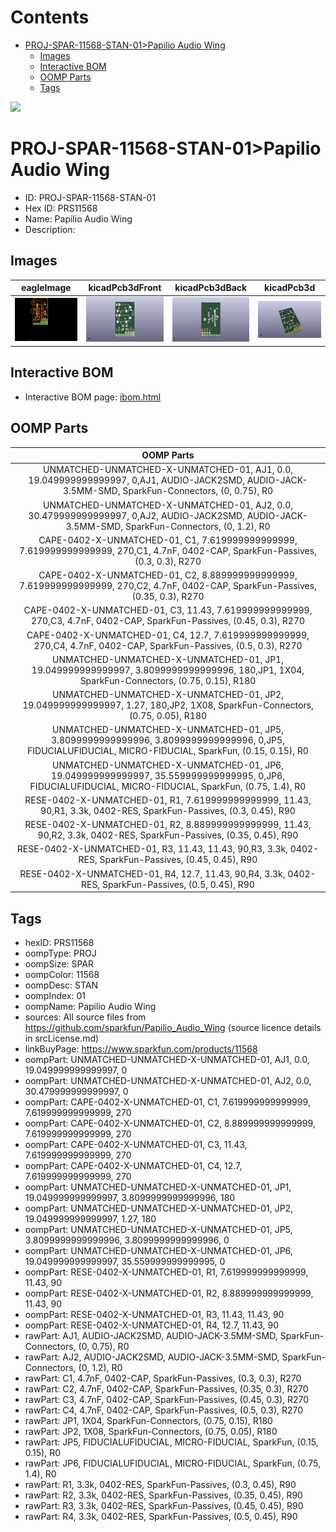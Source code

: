 



Contents
========

* [PROJ-SPAR-11568-STAN-01>Papilio Audio Wing](#proj-spar-11568-stan-01papilio-audio-wing)
	* [Images](#images)
	* [Interactive BOM](#interactive-bom)
	* [OOMP Parts](#oomp-parts)
	* [Tags](#tags)
  
![][im]
# PROJ-SPAR-11568-STAN-01>Papilio Audio Wing

- ID: PROJ-SPAR-11568-STAN-01
- Hex ID: PRS11568
- Name: Papilio Audio Wing
- Description: 

## Images
  
  

|eagleImage|kicadPcb3dFront|kicadPcb3dBack|kicadPcb3d|
| :---: | :---: | :---: | :---: |
|[![eagleImage](eagleImage_140.png)](eagleImage_600.png)|[![kicadPcb3dFront](kicadPcb3dFront_140.png)](kicadPcb3dFront_600.png)|[![kicadPcb3dBack](kicadPcb3dBack_140.png)](kicadPcb3dBack_600.png)|[![kicadPcb3d](kicadPcb3d_140.png)](kicadPcb3d_600.png)|

## Interactive BOM

- Interactive BOM page: [ibom.html](kicad/bom/ibom.html)

## OOMP Parts
  

|OOMP Parts|
| :---: |
|UNMATCHED-UNMATCHED-X-UNMATCHED-01, AJ1, 0.0, 19.049999999999997, 0,AJ1, AUDIO-JACK2SMD, AUDIO-JACK-3.5MM-SMD, SparkFun-Connectors, (0, 0.75), R0|
|UNMATCHED-UNMATCHED-X-UNMATCHED-01, AJ2, 0.0, 30.479999999999997, 0,AJ2, AUDIO-JACK2SMD, AUDIO-JACK-3.5MM-SMD, SparkFun-Connectors, (0, 1.2), R0|
|CAPE-0402-X-UNMATCHED-01, C1, 7.619999999999999, 7.619999999999999, 270,C1, 4.7nF, 0402-CAP, SparkFun-Passives, (0.3, 0.3), R270|
|CAPE-0402-X-UNMATCHED-01, C2, 8.889999999999999, 7.619999999999999, 270,C2, 4.7nF, 0402-CAP, SparkFun-Passives, (0.35, 0.3), R270|
|CAPE-0402-X-UNMATCHED-01, C3, 11.43, 7.619999999999999, 270,C3, 4.7nF, 0402-CAP, SparkFun-Passives, (0.45, 0.3), R270|
|CAPE-0402-X-UNMATCHED-01, C4, 12.7, 7.619999999999999, 270,C4, 4.7nF, 0402-CAP, SparkFun-Passives, (0.5, 0.3), R270|
|UNMATCHED-UNMATCHED-X-UNMATCHED-01, JP1, 19.049999999999997, 3.8099999999999996, 180,JP1, 1X04, SparkFun-Connectors, (0.75, 0.15), R180|
|UNMATCHED-UNMATCHED-X-UNMATCHED-01, JP2, 19.049999999999997, 1.27, 180,JP2, 1X08, SparkFun-Connectors, (0.75, 0.05), R180|
|UNMATCHED-UNMATCHED-X-UNMATCHED-01, JP5, 3.8099999999999996, 3.8099999999999996, 0,JP5, FIDUCIALUFIDUCIAL, MICRO-FIDUCIAL, SparkFun, (0.15, 0.15), R0|
|UNMATCHED-UNMATCHED-X-UNMATCHED-01, JP6, 19.049999999999997, 35.559999999999995, 0,JP6, FIDUCIALUFIDUCIAL, MICRO-FIDUCIAL, SparkFun, (0.75, 1.4), R0|
|RESE-0402-X-UNMATCHED-01, R1, 7.619999999999999, 11.43, 90,R1, 3.3k, 0402-RES, SparkFun-Passives, (0.3, 0.45), R90|
|RESE-0402-X-UNMATCHED-01, R2, 8.889999999999999, 11.43, 90,R2, 3.3k, 0402-RES, SparkFun-Passives, (0.35, 0.45), R90|
|RESE-0402-X-UNMATCHED-01, R3, 11.43, 11.43, 90,R3, 3.3k, 0402-RES, SparkFun-Passives, (0.45, 0.45), R90|
|RESE-0402-X-UNMATCHED-01, R4, 12.7, 11.43, 90,R4, 3.3k, 0402-RES, SparkFun-Passives, (0.5, 0.45), R90|

## Tags

- hexID: PRS11568
- oompType: PROJ
- oompSize: SPAR
- oompColor: 11568
- oompDesc: STAN
- oompIndex: 01
- oompName: Papilio Audio Wing
- sources: All source files from https://github.com/sparkfun/Papilio_Audio_Wing (source licence details in srcLicense.md)
- linkBuyPage: https://www.sparkfun.com/products/11568
- oompPart: UNMATCHED-UNMATCHED-X-UNMATCHED-01, AJ1, 0.0, 19.049999999999997, 0
- oompPart: UNMATCHED-UNMATCHED-X-UNMATCHED-01, AJ2, 0.0, 30.479999999999997, 0
- oompPart: CAPE-0402-X-UNMATCHED-01, C1, 7.619999999999999, 7.619999999999999, 270
- oompPart: CAPE-0402-X-UNMATCHED-01, C2, 8.889999999999999, 7.619999999999999, 270
- oompPart: CAPE-0402-X-UNMATCHED-01, C3, 11.43, 7.619999999999999, 270
- oompPart: CAPE-0402-X-UNMATCHED-01, C4, 12.7, 7.619999999999999, 270
- oompPart: UNMATCHED-UNMATCHED-X-UNMATCHED-01, JP1, 19.049999999999997, 3.8099999999999996, 180
- oompPart: UNMATCHED-UNMATCHED-X-UNMATCHED-01, JP2, 19.049999999999997, 1.27, 180
- oompPart: UNMATCHED-UNMATCHED-X-UNMATCHED-01, JP5, 3.8099999999999996, 3.8099999999999996, 0
- oompPart: UNMATCHED-UNMATCHED-X-UNMATCHED-01, JP6, 19.049999999999997, 35.559999999999995, 0
- oompPart: RESE-0402-X-UNMATCHED-01, R1, 7.619999999999999, 11.43, 90
- oompPart: RESE-0402-X-UNMATCHED-01, R2, 8.889999999999999, 11.43, 90
- oompPart: RESE-0402-X-UNMATCHED-01, R3, 11.43, 11.43, 90
- oompPart: RESE-0402-X-UNMATCHED-01, R4, 12.7, 11.43, 90
- rawPart: AJ1, AUDIO-JACK2SMD, AUDIO-JACK-3.5MM-SMD, SparkFun-Connectors, (0, 0.75), R0
- rawPart: AJ2, AUDIO-JACK2SMD, AUDIO-JACK-3.5MM-SMD, SparkFun-Connectors, (0, 1.2), R0
- rawPart: C1, 4.7nF, 0402-CAP, SparkFun-Passives, (0.3, 0.3), R270
- rawPart: C2, 4.7nF, 0402-CAP, SparkFun-Passives, (0.35, 0.3), R270
- rawPart: C3, 4.7nF, 0402-CAP, SparkFun-Passives, (0.45, 0.3), R270
- rawPart: C4, 4.7nF, 0402-CAP, SparkFun-Passives, (0.5, 0.3), R270
- rawPart: JP1, 1X04, SparkFun-Connectors, (0.75, 0.15), R180
- rawPart: JP2, 1X08, SparkFun-Connectors, (0.75, 0.05), R180
- rawPart: JP5, FIDUCIALUFIDUCIAL, MICRO-FIDUCIAL, SparkFun, (0.15, 0.15), R0
- rawPart: JP6, FIDUCIALUFIDUCIAL, MICRO-FIDUCIAL, SparkFun, (0.75, 1.4), R0
- rawPart: R1, 3.3k, 0402-RES, SparkFun-Passives, (0.3, 0.45), R90
- rawPart: R2, 3.3k, 0402-RES, SparkFun-Passives, (0.35, 0.45), R90
- rawPart: R3, 3.3k, 0402-RES, SparkFun-Passives, (0.45, 0.45), R90
- rawPart: R4, 3.3k, 0402-RES, SparkFun-Passives, (0.5, 0.45), R90



[im]: kicadPcb3d_450.png
